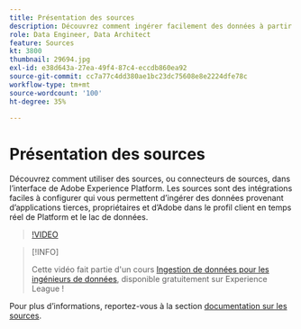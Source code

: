 ```yaml
---
title: Présentation des sources
description: Découvrez comment ingérer facilement des données à partir d’applications tierces, propriétaires et d’Adobe dans le profil client en temps réel de Platform et dans le lac de données.
role: Data Engineer, Data Architect
feature: Sources
kt: 3800
thumbnail: 29694.jpg
exl-id: e38d643a-27ea-49f4-87c4-eccdb860ea92
source-git-commit: cc7a77c4dd380ae1bc23dc75608e8e2224dfe78c
workflow-type: tm+mt
source-wordcount: '100'
ht-degree: 35%

---
```


# Présentation des sources

Découvrez comment utiliser des sources, ou connecteurs de sources, dans l’interface de Adobe Experience Platform. Les sources sont des intégrations faciles à configurer qui vous permettent d’ingérer des données provenant d’applications tierces, propriétaires et d’Adobe dans le profil client en temps réel de Platform et le lac de données.

>[!VIDEO](https://video.tv.adobe.com/v/29694?quality=12&learn=on)

>[!INFO]
>
> Cette vidéo fait partie d&#39;un cours [Ingestion de données pour les ingénieurs de données](https://experienceleague.adobe.com/?recommended=ExperiencePlatform-D-1-2020.1.dataingestion?lang=fr), disponible gratuitement sur Experience League !

Pour plus d’informations, reportez-vous à la section [documentation sur les sources](https://experienceleague.adobe.com/docs/experience-platform/sources/home.html?lang=fr).
